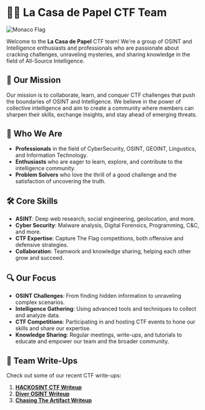 # 🏴‍☠️ **La Casa de Papel CTF Team**

![Monaco Flag](https://upload.wikimedia.org/wikipedia/commons/e/ea/Flag_of_Monaco.svg) <!-- Monaco flag -->

Welcome to the **La Casa de Papel** CTF team! We're a group of OSINT and Intelligence enthusiasts and professionals who are passionate about cracking challenges, unraveling mysteries, and sharing knowledge in the field of All-Source Intelligence.

## 🎯 **Our Mission**
Our mission is to collaborate, learn, and conquer CTF challenges that push the boundaries of OSINT and Intelligence. 
We believe in the power of collective intelligence and aim to create a community where members can sharpen their skills, exchange insights, and stay ahead of emerging threats.

## 💼 **Who We Are**
- **Professionals** in the field of CyberSecurity, OSINT, GEOINT, Lingustics, and Information Technology.
- **Enthusiasts** who are eager to learn, explore, and contribute to the intelligence community.
- **Problem Solvers** who love the thrill of a good challenge and the satisfaction of uncovering the truth.

## 🛠️ **Core Skills**
- **ASINT**: Deep web research, social engineering, geolocation, and more.
- **Cyber Security**: Malware analysis, Digital Forensics, Programming, C&C, and more.
- **CTF Expertise**: Capture The Flag competitions, both offensive and defensive strategies.
- **Collaboration**: Teamwork and knowledge sharing, helping each other grow and succeed.

## 🔍 **Our Focus**
- **OSINT Challenges**: From finding hidden information to unraveling complex scenarios.
- **Intelligence Gathering**: Using advanced tools and techniques to collect and analyze data.
- **CTF Competitions**: Participating in and hosting CTF events to hone our skills and share our expertise.
- **Knowledge Sharing**: Regular meetings, write-ups, and tutorials to educate and empower our team and the broader community.

## 📝 **Team Write-Ups**
Check out some of our recent CTF write-ups:

1. **[HACKOSINT CTF Writeup](https://medium.com/@souf6x/hackosint-ctf-write-up-475e93e258aa)**
2. **[Diver OSINT Writeup](https://medium.com/@PretendNotToBe/writeup-of-diver-osint-ctf-2024-13be6d7ea847)**
3. **[Chasing The Artifact Writeup](https://medium.com/the-sleuth-sheet/osint-writeup-chasing-the-artifact-b93ab559b5a5)**
